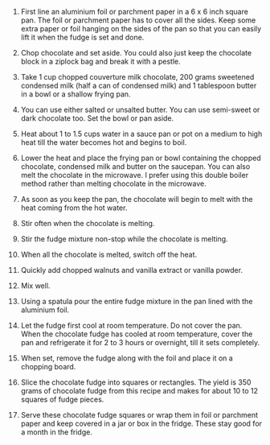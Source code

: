 1) First line an aluminium foil or parchment paper in a 6 x 6 inch square pan. The foil or parchment paper has to cover all the sides. Keep some extra paper or foil hanging on the sides of the pan so that you can easily lift it when the fudge is set and done.

2) Chop chocolate and set aside. You could also just keep the chocolate block in a ziplock bag and break it with a pestle.

3) Take 1 cup chopped couverture milk chocolate, 200 grams sweetened condensed milk (half a can of condensed milk) and 1 tablespoon butter in a bowl or a shallow frying pan.

4) You can use either salted or unsalted butter. You can use semi-sweet or dark chocolate too. Set the bowl or pan aside.

5) Heat about 1 to 1.5 cups water in a sauce pan or pot on a medium to high heat till the water becomes hot and begins to boil.

6) Lower the heat and place the frying pan or bowl containing the chopped chocolate, condensed milk and butter on the saucepan. You can also melt the chocolate in the microwave. I prefer using this double boiler method rather than melting chocolate in the microwave.

7) As soon as you keep the pan, the chocolate will begin to melt with the heat coming from the hot water.

8) Stir often when the chocolate is melting.

9) Stir the fudge mixture non-stop while the chocolate is melting.

10) When all the chocolate is melted, switch off the heat.

11) Quickly add chopped walnuts and vanilla extract or vanilla powder.

12) Mix well.

13) Using a spatula pour the entire fudge mixture in the pan lined with the aluminium foil.

14) Let the fudge first cool at room temperature. Do not cover the pan. When the chocolate fudge has cooled at room temperature, cover the pan and refrigerate it for 2 to 3 hours or overnight, till it sets completely.

15) When set, remove the fudge along with the foil and place it on a chopping board.

16) Slice the chocolate fudge into squares or rectangles. The yield is 350 grams of chocolate fudge from this recipe and makes for about 10 to 12 squares of fudge pieces.

17) Serve these chocolate fudge squares or wrap them in foil or parchment paper and keep covered in a jar or box in the fridge. These stay good for a month in the fridge.